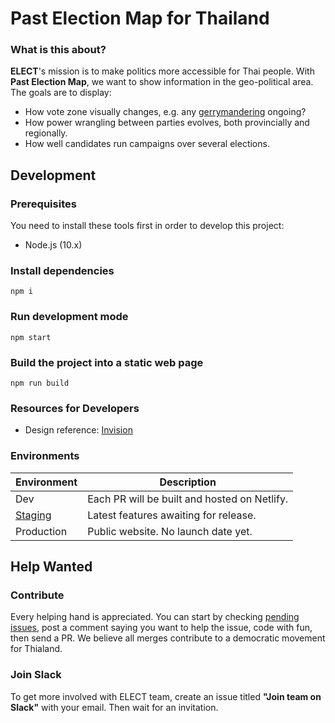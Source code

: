 # Past Election Map for Thailand

### What is this about?

**ELECT**'s mission is to make politics more accessible for Thai people. With **Past Election Map**, we want to show information in the geo-political area. The goals are to display:

- How vote zone visually changes, e.g. any [gerrymandering](https://en.wikipedia.org/wiki/Gerrymandering) ongoing?
- How power wrangling between parties evolves, both provincially and regionally.
- How well candidates run campaigns over several elections.

## Development

### Prerequisites

You need to install these tools first in order to develop this project:

- Node.js (10.x)

### Install dependencies

```
npm i
```

### Run development mode

```
npm start
```

### Build the project into a static web page

```
npm run build
```

### Resources for Developers

- Design reference: [Invision](https://projects.invisionapp.com/share/2VW3KECQMPZ)

### Environments

| Environment                                                   | Description                                  |
| ------------------------------------------------------------- | -------------------------------------------- |
| Dev                                                           | Each PR will be built and hosted on Netlify. |
| [Staging](https://distracted-ardinghelli-b8c205.netlify.com/) | Latest features awaiting for release.        |
| Production                                                    | Public website. No launch date yet.          |

## Help Wanted

### Contribute

Every helping hand is appreciated. You can start by checking [pending issues](https://github.com/codeforthailand/past-election-map/issues), post a comment saying you want to help the issue, code with fun, then send a PR. We believe all merges contribute to a democratic movement for Thialand.

### Join Slack

To get more involved with ELECT team, create an issue titled **"Join team on Slack"** with your email. Then wait for an invitation.
